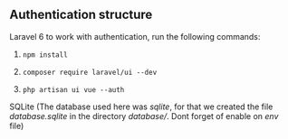 ## Authentication structure

Laravel 6 to work with authentication, run the following commands:

1) `npm install`

2) `composer require laravel/ui --dev`

3) `php artisan ui vue --auth`

SQLite (The database used here was *sqlite*, for that we created the file *database.sqlite* in the directory *database/*.
Dont forget of enable on *env* file)
